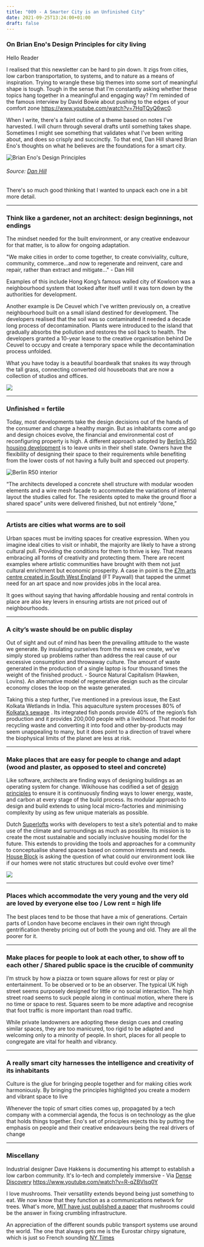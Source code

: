 ```yaml
---
title: "009 - A Smarter City is an Unfinished City"
date: 2021-09-25T13:24:00+01:00
draft: false
---
```


### On Brian Eno's Design Principles for city living


Hello Reader


I realised that this newsletter can be hard to pin down. It zigs from cities, low carbon transportation, to systems, and to nature as a means of inspiration. Trying to wrangle these big themes into some sort of meaningful shape is tough. Tough in the sense that I'm constantly asking whether these topics hang together in a meaningful and engaging way? I'm reminded of the famous interview by David Bowie about pushing to the edges of your comfort zone https://www.youtube.com/watch?v=7HqTQyQ6wc0. 

When I write, there's a faint outline of a theme based on notes I've harvested. I will churn through several drafts until something takes shape. Sometimes I might see something that validates what I've been writing about, and does so crisply and succinctly. To that end, Dan Hill shared Brian Eno's thoughts on what he believes are the foundations for a smart city.   

![Brian Eno's Design Principles](/img/eno_Design_principles.jpg)
###### Source: [Dan Hill](https://medium.com/dark-matter-and-trojan-horses/working-with-brian-eno-on-design-principles-for-streets-cf873b039c9f) 

There's so much good thinking that I wanted to unpack each one in a bit more detail. 

- - - 

### Think like a gardener, not an architect: design beginnings, not endings

The mindset needed for the built environment, or any creative endeavour for that matter, is to allow for ongoing adaptation.  

"We make cities in order to come together, to create conviviality, culture, community, commerce...and now to regenerate and reinvent, care and repair, rather than extract and mitigate..." - Dan Hill

Examples of this include Hong Kong’s famous walled city of Kowloon was a neighbourhood system that looked after itself until it was torn down by the authorities for development. 

Another example is De Ceuvel which I've written previously on, a creative neighbourhood built on a small island destined for development. The developers realised that the soil was so contaminated it needed a decade long process of decontamination. Plants were introduced to the island that gradually absorbs the pollution and restores the soil back to health. The developers granted a 10-year lease to the creative organisation behind De Ceuvel to occupy and create a temporary space while the decontamination process unfolded.

What you have today is a beautiful boardwalk that snakes its way through the tall grass, connecting converted old houseboats that are now a collection of studios and offices.

![](https://cdn.substack.com/image/fetch/w_1456,c_limit,f_auto,q_auto:good,fl_progressive:steep/https%3A%2F%2Fbucketeer-e05bbc84-baa3-437e-9518-adb32be77984.s3.amazonaws.com%2Fpublic%2Fimages%2F969af593-0a0b-4cc5-8fdd-dcbf2570395f_1200x674.png)


- - - 

### Unfinished = fertile

Today, most developments take the design decisions out of the hands of the consumer and charge a healthy margin. But as inhabitants come and go and design choices evolve, the financial and environmental cost of reconfiguring property is high. A different approach adopted by [Berlin’s R50 housing development](https://metropolismag.com/projects/dont-call-it-a-commune-inside-berlin-radical-cohousing-project/ ) is to leave units in their shell state.  Owners have the flexibility of designing their space to their requirements while benefiting from the lower costs of not having a fully built and specced out property. 

![Berlin R50 interior](https://sdg-migration-met.s3.amazonaws.com/wp-content/uploads/2021/07/12212642/85622d474714a5d71ce0e58f336e312b-R504484.jpg)
  
“The architects developed a concrete shell structure with modular wooden elements and a wire mesh facade to accommodate the variations of internal layout the studies called for. The residents opted to make the ground floor a shared space” units were delivered finished, but not entirely “done,”
- - - 

### Artists are cities what worms are to soil

Urban spaces must be inviting spaces for creative expression. When you imagine ideal cities to visit or inhabit, the majority are likely to have a strong cultural pull. Providing the conditions for them to thrive is key. That means embracing all forms of creativity and protecting them. There are recent examples where artistic communities have brought with them not just cultural enrichment but economic prosperity. A case in point is the [£7m arts centre created in South West England](https://www.ft.com/content/4d54fa9e-7faa-45fe-bc11-7b38496ac164) (FT Paywall) that tapped the unmet need for an art space and now provides jobs in the local area. 

It goes without saying that having affordable housing and rental controls in place are also key levers in ensuring artists are not priced out of neighbourhoods. 

- - - 

### A city’s waste should be on public display

Out of sight and out of mind has been the prevailing attitude to the waste we generate. By insulating ourselves from the mess we create, we’ve simply stored up problems rather than address the real cause of our excessive consumption and throwaway culture. The amount of waste generated in the production of a single laptop is four thousand times the weight of the finished product. - Source Natural Capitalism (Hawken, Lovins). An alternative model of regenerative design such as the circular economy closes the loop on the waste generated. 

Taking this a step further, I’ve mentioned in a previous issue, the East Kolkata Wetlands in India. This aquaculture system processes 80% of [Kolkata’s sewage](https://solar.lowtechmagazine.com/2021/03/urban-fish-ponds-low-tech-sewage-treatment-for-towns-and-cities.html) . Its integrated fish ponds provide 40% of the region’s fish production and it provides 200,000 people with a livelihood. That model for recycling waste and converting it into food and other by-products may seem unappealing to many, but it does point to a direction of travel where the biophysical limits of the planet are less at risk.

- - - 

### Make places that are easy for people to change and adapt (wood and plaster, as opposed to steel and concrete)

Like software, architects are finding ways of designing buildings as an operating system for change. Wikihouse has codified a set of [design principles](https://www.wikihouse.cc/Design-principles)  to ensure it is continuously finding ways to lower energy, waste, and carbon at every stage of the build process. Its modular approach to design and build extends to using local micro-factories and minimising complexity by using as few unique materials as possible.

Dutch [Superlofts](https://superlofts.co/) works with developers to test a site’s potential and to make use of the climate and surroundings as much as possible. Its mission is to create the most sustainable and socially inclusive housing model for the future. This extends to providing the tools and approaches for a community to conceptualise shared spaces based on common interests and needs. [House Block](https://automatedarchitecture.io/hackney) is asking the question of what could our environment look like if our homes were not static structures but could evolve over time? 

![](https://automatedarchitecture.io/wp-content/uploads/2021/03/CAM_Side_01-1-1024x1024.jpg)
- - -

### Places which accommodate the very young and the very old are loved by everyone else too / Low rent = high life

The best places tend to be those that have a mix of generations. Certain parts of London have become enclaves in their own right through gentrification thereby pricing out of both the young and old. They are all the poorer for it. 

- - -

### Make places for people to look at each other, to show off to each other / Shared public space is the crucible of community

I’m struck by how a piazza or town square allows for rest or play or entertainment. To be observed or to be an observer. The typical UK high street seems purposely designed for little or no social interaction. The high street road seems to suck people along in continual motion, where there is no time or space to rest. Squares seem to be more adaptive and recognise that foot traffic is more important than road traffic. 

While private landowners are adopting these design cues and creating similar spaces, they are too manicured, too rigid to be adapted and welcoming only to a minority of people.  In short, places for all people to congregate are vital for health and vibrancy. 

- - - 

### A really smart city harnesses the intelligence and creativity of its inhabitants 

Culture is the glue for bringing people together and for making cities work harmoniously. By bringing the principles highlighted you create a modern and vibrant space to live


Whenever the topic of smart cities comes up, propagated by a tech company with a commercial agenda, the focus is on technology as the glue that holds things together. Eno's set of principles rejects this by putting the emphasis on people and their creative endeavours being the real drivers of change
- - - - 

### Miscellany

Industrial designer Dave Hakkens is documenting his attempt to establish a low carbon community. It's lo-tech and completely immersive - Via [Dense Discovery](https://www.densediscovery.com) https://www.youtube.com/watch?v=R-qZBVlsq0Y 

I love mushrooms. Their versatility extends beyond being just something to eat. We now know that they function as a communications network for trees. What's more, [MIT have just published a paper](https://www.technologyreview.com/2017/08/24/149506/how-mushrooms-could-repair-our-crumbling-infrastructure/amp/?__twitter_impression=true) that mushrooms could be the answer in fixing crumbling infrastructure.  

An appreciation of the different sounds public transport systems use around the world. The one that always gets me is the Eurostar chirpy signature, which is just so French sounding [NY Times](https://www.nytimes.com/interactive/2021/08/13/arts/subway-train-sounds.html)